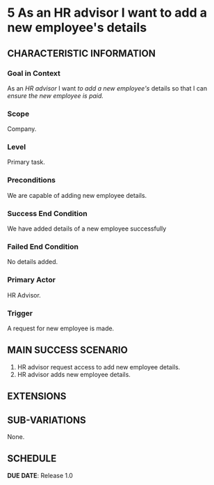 # 5 As an HR advisor I want to add a new employee's details

## CHARACTERISTIC INFORMATION

### Goal in Context

As an *HR advisor* I want *to add a new employee's* details so that I can *ensure the new employee is paid.*
### Scope

Company.

### Level

Primary task.

### Preconditions

We are capable of adding new employee details.

### Success End Condition

We have added details of a new employee successfully 

### Failed End Condition

No details added.

### Primary Actor

HR Advisor.

### Trigger

A request for new employee is made.

## MAIN SUCCESS SCENARIO

1. HR advisor request access to add new employee details.
4. HR advisor adds new employee details.

## EXTENSIONS

## SUB-VARIATIONS

None.

## SCHEDULE

**DUE DATE**: Release 1.0
